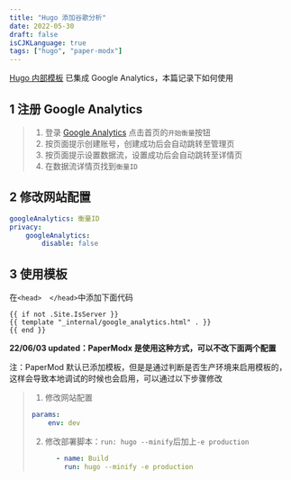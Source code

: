 ```yaml
---
title: "Hugo 添加谷歌分析"
date: 2022-05-30
draft: false
isCJKLanguage: true
tags: ["hugo", "paper-modx"]
---
```


[Hugo 内部模板](https://gohugo.io/templates/internal) 已集成 Google Analytics，本篇记录下如何使用

## 1 注册 Google Analytics
> 1. 登录 [Google Analytics](https://analytics.google.com/) 点击首页的`开始衡量`按钮
> 2. 按页面提示创建账号，创建成功后会自动跳转至管理页
> 3. 按页面提示设置数据流，设置成功后会自动跳转至详情页
> 4. 在数据流详情页找到`衡量ID`

## 2 修改网站配置
```yml { title="./config.yml" }
googleAnalytics: 衡量ID
privacy:
    googleAnalytics:
        disable: false
```

## 3 使用模板

在`<head>  </head>`中添加下面代码
```
{{ if not .Site.IsServer }}
{{ template "_internal/google_analytics.html" . }}
{{ end }}
```
**22/06/03 updated：PaperModx 是使用这种方式，可以不改下面两个配置**

注：PaperMod 默认已添加模板，但是是通过判断是否生产环境来启用模板的，这样会导致本地调试的时候也会启用，可以通过以下步骤修改
> 1. 修改网站配置
> ```yml { title="./config.yml" }
> params:
>     env: dev
> ```
>
> 2. 修改部署脚本：`run: hugo --minify`后加上`-e production`
> ```yml { title="./.github/workflows/gh-pages.yml }
>       - name: Build
>         run: hugo --minify -e production
> ```
